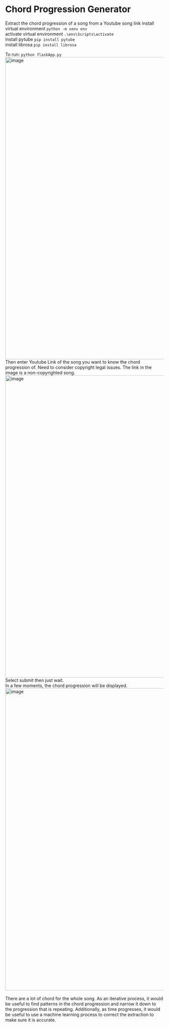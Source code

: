 # Chord Progression Generator
Extract the chord progression of a song from a Youtube song link
install virtual environment
```python -m venv env```<br>
activate virtual environment
```.\env\Scripts\activate```<br>
install pytube
```pip install pytube```<br>
install librosa
```pip install librosa```<br>

To run:
```python flaskApp.py```<br>
<img width="960" alt="image" src="https://github.com/wycmichelle11/ChordProgressionGenerator/assets/79016649/fcc26db8-a094-402a-b88f-8e46a0944112"> <br>
Then enter Youtube Link of the song you want to know the chord progression of. Need to consider copyright legal issues. The link in the image is a non-copyrighted song.<br>
<img width="960" alt="image" src="https://github.com/wycmichelle11/ChordProgressionGenerator/assets/79016649/e27d450e-dae2-47d5-87ea-59b22d88a639"><br>
Select submit then just wait.<br>
In a few moments, the chord progression will be displayed.<br>
<img width="960" alt="image" src="https://github.com/wycmichelle11/ChordProgressionGenerator/assets/79016649/1f576dea-14e5-47d0-87ba-ba60a26d3c9a"><br><br>
There are a lot of chord for the whole song. As an iterative process, it would be useful to find patterns in the chord progression and narrow it down to the progression that is repeating. 
Additionally, as time progresses, it would be useful to use a machine learning process to correct the extraction to make sure it is accurate.
